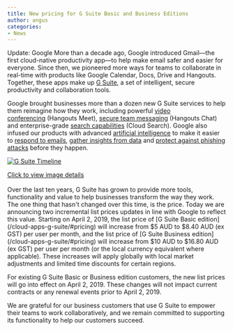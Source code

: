 ```yaml
---
title: New pricing for G Suite Basic and Business Editions
author: angus
categories:
- News
---
```

Update: Google 
More than a decade ago, Google introduced Gmail—the first cloud-native productivity app—to help make email safer and easier for everyone. Since then, we pioneered more ways for teams to collaborate in real-time with products like Google Calendar, Docs, Drive and Hangouts. Together, these apps make up [G Suite](/cloud-apps-g-suite), a set of intelligent, secure productivity and collaboration tools.

Google brought businesses more than a dozen new G Suite services to help them reimagine how they work, including powerful [video conferencing](https://www.blog.google/products/g-suite/bring-teams-together-new-g-suite-integrations/) (Hangouts Meet), [secure team messaging](https://www.blog.google/products/g-suite/move-projects-forward-one-placehangouts-chat-now-available/) (Hangouts Chat) and enterprise-grade [search capabilities](https://www.blog.google/products/g-suite/introducing-google-cloud-search-g-suite/) (Cloud Search). Google also infused our products with advanced [artificial intelligence](https://www.blog.google/products/g-suite/how-machine-learning-g-suite-makes-people-more-productive/) to make it easier to [respond to emails](https://www.blog.google/products/gmail/subject-write-emails-faster-smart-compose-gmail/), [gather insights from data](https://www.blog.google/products/docs/explore-docs-sheets-and-slides/) and [protect against phishing attacks](https://www.blog.google/products/g-suite/helping-g-suite-customers-stay-secure-new-proactive-phishing-protections-and-management-controls/) before they happen.

[![G Suite Timeline](/assets/images/g-suite-timeline.png)](/assets/docs/g_suite_timeline.pdf)
<div class="caption"><a href="/assets/docs/g_suite_timeline.pdf">Click to view image details</a></div>

<br/>
Over the last ten years, G Suite has grown to provide more tools, functionality and value to help businesses transform the way they work. The one thing that hasn't changed over this time, is the price. Today we are announcing two incremental list prices updates in line with Google to reflect this value. Starting on April 2, 2019, the list price of [G Suite Basic edition](/cloud-apps-g-suite/#pricing) will increase from $5 AUD to $8.40 AUD (ex GST) per user per month, and the list price of [G Suite Business edition](/cloud-apps-g-suite/#pricing) will increase from $10 AUD to $16.80 AUD (ex GST) per user per month (or the local currency equivalent where applicable). These increases will apply globally with local market adjustments and limited time discounts for certain regions.

For existing G Suite Basic or Business edition customers, the new list prices will go into effect on April 2, 2019. These changes will not impact current contracts or any renewal events prior to April 2, 2019.

We are grateful for our business customers that use G Suite to empower their teams to work collaboratively, and we remain committed to supporting its functionality to help our customers succeed.